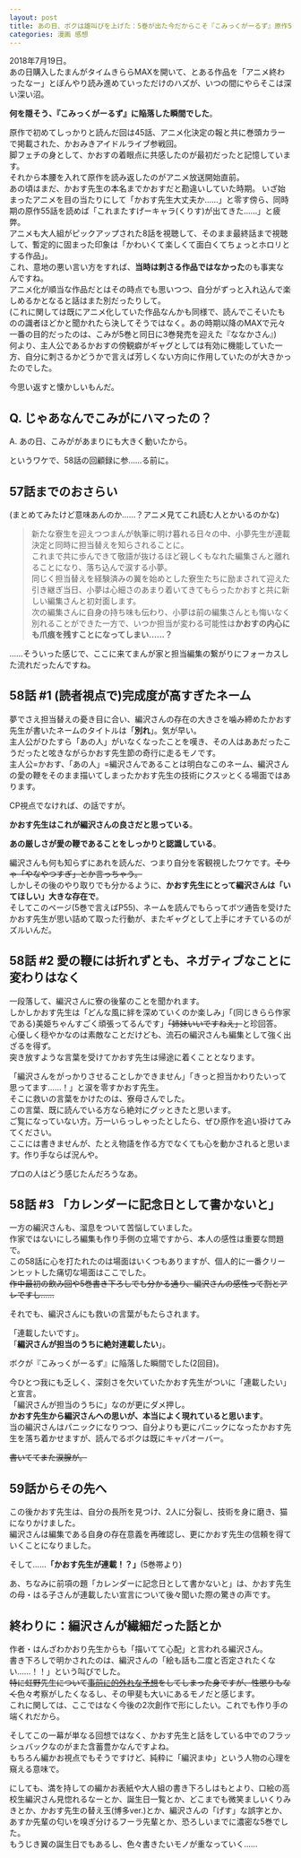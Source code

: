 ```yaml
---
layout: post
title: あの日、ボクは雄叫びを上げた：5巻が出た今だからこそ『こみっくがーるず』原作58話回顧録+
categories: 漫画 感想
---
```


2018年7月19日。  
あの日購入したまんがタイムきららMAXを開いて、とある作品を「アニメ終わったなー」とぼんやり読み進めていっただけのハズが、いつの間にやらそこは深い深い沼。  
  
**何を隠そう、『こみっくがーるず』に陥落した瞬間でした**。

原作で初めてしっかりと読んだ回は45話、アニメ化決定の報と共に巻頭カラーで掲載された、かおみきアイドルライブ参戦回。  
脚フェチの身として、かおすの着眼点に共感したのが最初だったと記憶しています。  
それから本腰を入れて原作を読み返したのがアニメ放送開始直前。  
あの頃はまだ、かおす先生の本名までかおすだと勘違いしていた時期。
いざ始まったアニメを目の当たりにして「かおす先生大丈夫か……」と零す傍ら、同時期の原作55話を読めば「これまたすげーキャラ(くりす)が出てきた……」と疲弊。  
アニメも大人組がピックアップされた8話を視聴して、そのまま最終話まで視聴して、暫定的に固まった印象は「かわいくて楽しくて面白くてちょっとホロリとする作品」。  
これ、意地の悪い言い方をすれば、**当時は刺さる作品ではなかった**のも事実なんですね。  
アニメ化が順当な作品だとはその時点でも思いつつ、自分がずっと入れ込んで楽しめるかとなると話はまた別だったりして。  
(これに関しては既にアニメ化していた作品なんかも同様で、読んでこそいたものの識者ほどかと聞かれたら決してそうではなく。あの時期以降のMAXで元々一番の目的だったのは、こみが5巻と同日に3巻発売を迎えた『ななかさん』)  
何より、主人公であるかおすの傍観癖がギャグとしては有効に機能していた一方、自分に刺さるかどうかで言えば芳しくない方向に作用していたのが大きかったのでした。  

今思い返すと懐かしいもんだ。

## Q. じゃあなんでこみがにハマったの？

A. あの日、こみががあまりにも大きく動いたから。

というワケで、58話の回顧録に参……る前に。

## 57話までのおさらい

(まとめてみたけど意味あんのか……？アニメ見てこれ読む人とかいるのかな)

> 新たな寮生を迎えつつまんが執筆に明け暮れる日々の中、小夢先生が連載決定と同時に担当替えを知らされることに。  
> これまで共に歩んできて敬語が抜けるほど親しくもなれた編集さんと離れることになり、落ち込んで涙する小夢。  
> 同じく担当替えを経験済みの翼を始めとした寮生たちに励まされて迎えた引き継ぎ当日、小夢は心細さのあまり着いてきてもらったかおすと共に新しい編集さんと初対面します。  
> 次の編集さんに自身の持ち味も伝わり、小夢は前の編集さんとも悔いなく別れることができた一方で、いつか担当が変わる可能性は**かおすの内心にも爪痕を残すことになってしまい……？**  

……そういった感じで、ここに来てまんが家と担当編集の繋がりにフォーカスした流れだったんですね。

## 58話 #1 (読者視点で)完成度が高すぎたネーム

夢でさえ担当替えの憂き目に合い、編沢さんの存在の大きさを噛み締めたかおす先生が書いたネームのタイトルは「**別れ**」。気が早い。  
主人公がひたすら「あの人」がいなくなったことを嘆き、その人はああだったこうだったと呟きながらかおす先生節の奇行に走るモノです。  
主人公=かおす、「あの人」=編沢さんであることは明白なこのネーム、編沢さんの愛の鞭をそのまま描いてしまったかおす先生の技術にクスッとくる場面ではあります。

CP視点でなければ、の話ですが。

**かおす先生はこれが編沢さんの良さだと思っている**。

**あの厳しさが愛の鞭であることをしっかりと認識している**。

編沢さんも何も知らずにあれを読んだ、つまり自分を客観視したワケです。~~そりゃ「やなやつすぎ」とか言っちゃう。~~  
しかしその後のやり取りでも分かるように、**かおす先生にとって編沢さんは「いてほしい」大きな存在で**。  
そしてこのページ(5巻で言えばP55)、ネームを読んでもらってボツ通告を受けたかおす先生が思い詰めて取った行動が、またギャグとして上手にオチているのがズルいんだ。

## 58話 #2 愛の鞭には折れずとも、ネガティブなことに変わりはなく

一段落して、編沢さんに寮の後輩のことを聞かれます。  
しかしかおす先生は「どんな風に絆を深めていくのか楽しみ」「(同じきらら作家である)美姫ちゃんすごく頑張ってるんです」~~「姉妹いいですねえ」~~と珍回答。  
心優しく穏やかなのは素敵なことだけども、流石の編沢さんも編集として強く出ざるを得ず。  
突き放すような言葉を受けてかおす先生は帰途に着くこととなります。

「編沢さんをがっかりさせることしかできません」「きっと担当かわりたいって思ってます……！」と涙を零すかおす先生。  
そこに救いの言葉をかけたのは、寮母さんでした。  
この言葉、既に読んでいる方なら絶対にグッときたと思います。  
ご覧になっていない方。万一いらっしゃったとしたら、ぜひ原作を追い掛けてみてください。  
ここには書きませんが、たとえ物語を作る方でなくても心を動かされると思います。作り手ならば況んや。

プロの人はどう感じたんだろうなあ。

## 58話 #3 「カレンダーに記念日として書かないと」

一方の編沢さんも、溜息をついて苦悩していました。  
作家ではないにしろ編集も作り手側の立場ですから、本人の感性は重要な問題で。  
この58話に心を打たれたのは場面はいくつもありますが、個人的に一番クリーンヒットした痛切な場面はここでした。  
~~作中最初の飲み回や5巻書き下ろしでも分かる通り、編沢さんの感性って割とアレですし……~~

それでも、編沢さんにも救いの言葉がもたらされます。

「連載したいです」。  
「**編沢さんが担当のうちに絶対連載したい**」。

ボクが『こみっくがーるず』に陥落した瞬間でした(2回目)。

今ひとつ我にも乏しく、深刻さを欠いていたかおす先生がついに「連載したい」と宣言。  
「編沢さんが担当のうちに」なのが更にダメ押し。  
**かおす先生から編沢さんへの思いが、本当によく現れていると思います**。  
当の編沢さんはパニックになりつつ、自分よりも更にパニックになったかおす先生を落ち着かせますが、読んでるボクは既にキャパオーバー。

~~書いててまた涙腺が。~~

## 59話からその先へ

この後かおす先生は、自分の長所を見つけ、2人に分裂し、技術を身に磨き、猫になりかけました。  
編沢さんは編集である自身の存在意義を再確認し、更にかおす先生の信頼を得ていくことになりました。

そして……**「かおす先生が連載！？」**(5巻帯より)

あ、ちなみに前項の題「カレンダーに記念日として書かないと」は、かおす先生の母・はる子さんが連載したい宣言について後々聞いた際の驚きの声です。

## 終わりに：編沢さんが繊細だった話とか

作者・はんざわかおり先生からも「描いてて心配」と言われる編沢さん。  
書き下ろしで明かされたのは、編沢さんの「絵も話も二度と否定されたくない……！！」という叫びでした。  
~~特に虹野先生について[事前に的外れな予想](https://fse.tw/CvZbu)をしてしまった身ですが、性懲りもなく~~色々考察がしたくなるし、その甲斐も大いにあるモノだと感じます。  
これに関しては、ここではなく今後の2次創作で形にしたい。これでも作り手の端くれだから。

そしてこの一幕が単なる回想ではなく、かおす先生と話をしている中でのフラッシュバックなのがまた含蓄豊かなんですよね。  
もちろん編かお視点でもそうですけど、純粋に「編沢まゆ」という人物の心理を窺える意味で。

にしても、満を持しての編かお表紙や大人組の書き下ろしはもとより、口絵の高校生編沢さん見惚れるなーとか、誕生日一覧とか、どこまでも微笑ましいくりみきとか、かおす先生の替え玉(博多ver.)とか、編沢さんの「げす」な誤字とか、あすか先輩の匂いを嗅ぎ分けるフーラ先輩とか、恐ろしいまでに濃密な5巻でした。  
もうじき翼の誕生日でもあるし、色々書きたいモノが重なっていく……
